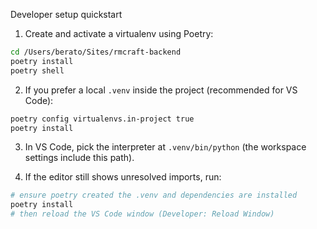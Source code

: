 Developer setup quickstart

1. Create and activate a virtualenv using Poetry:

```bash
cd /Users/berato/Sites/rmcraft-backend
poetry install
poetry shell
```

2. If you prefer a local `.venv` inside the project (recommended for VS Code):

```bash
poetry config virtualenvs.in-project true
poetry install
```

3. In VS Code, pick the interpreter at `.venv/bin/python` (the workspace settings include this path).

4. If the editor still shows unresolved imports, run:

```bash
# ensure poetry created the .venv and dependencies are installed
poetry install
# then reload the VS Code window (Developer: Reload Window)
```
